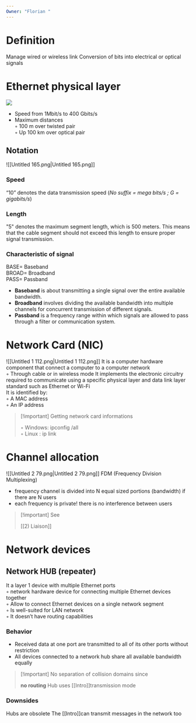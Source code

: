 ```yaml
---
Owner: "Florian "
---
```

# Definition
Manage wired or wireless link
Conversion of bits into electrical or optical signals
# Ethernet physical layer
[![](https://images.unsplash.com/photo-1574405345169-f45c7d66480e?ixlib=rb-4.0.3&q=85&fm=jpg&crop=entropy&cs=srgb)](https://images.unsplash.com/photo-1574405345169-f45c7d66480e?ixlib=rb-4.0.3&q=85&fm=jpg&crop=entropy&cs=srgb)
- Speed from 1Mbit/s to 400 Gbits/s
- Maximum distances  
    ◦ 100 m over twisted pair  
    ◦ Up 100 km over optical pair
  
## Notation
![[Untitled 165.png|Untitled 165.png]]
### Speed
“10” denotes the data transmission speed
(_No suffix = mega bits/s ; G = gigabits/s_)
### Length
"5" denotes the maximum segment length, which is 500 meters. This means that the cable segment should not exceed this length to ensure proper signal transmission.
  
### Characteristic of signal
BASE= Baseband  
BROAD= Broadband  
PASS= Passband
- **Baseband** is about transmitting a single signal over the entire available bandwidth.
- **Broadband** involves dividing the available bandwidth into multiple channels for concurrent transmission of different signals.
- **Passband** is a frequency range within which signals are allowed to pass through a filter or communication system.
# Network Card (NIC)
![[Untitled 1 112.png|Untitled 1 112.png]]
It is a computer hardware component that connect a computer to a computer network  
◦ Through cable or in wireless mode
It implements the electronic circuitry required to communicate using a specific physical layer and data link layer standard such as Ethernet or Wi-Fi  
It is identified by:  
◦ A MAC address  
◦ An IP address

> [!important] Getting network card informations
> 
>   
> ◦ Windows: ipconfig /all  
> ◦ Linux : ip link
# Channel allocation
![[Untitled 2 79.png|Untitled 2 79.png]]
FDM (Frequency Division Multiplexing)
- frequency channel is divided into N equal sized portions (bandwidth) if there are N users
- each frequency is private! there is no interference between users

> [!important] See
> 
> [[2) Liaison]]
# Network devices
## Network HUB (repeater)
It a layer 1 device with multiple Ethernet ports  
◦ network hardware device for connecting multiple Ethernet devices together  
◦ Allow to connect Ethernet devices on a single network segment  
◦ Is well-suited for LAN network  
◦ It doesn’t have routing capabilities
### Behavior
- Received data at one port are transmitted to all of its other ports without restriction
- All devices connected to a network hub share all available bandwidth equally

> [!important] No separation of collision domains since
> 
> **no routing**
Hub uses [[Intro]]transmission mode
### Downsides
Hubs are obsolete
The [[Intro]]can transmit messages in the network too